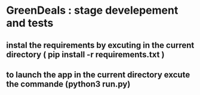 # GreenDeals : stage develepement and tests

## instal the requirements by excuting in the current directory ( pip install -r requirements.txt )
## to launch the app  in the current directory  excute the commande (python3 run.py)
